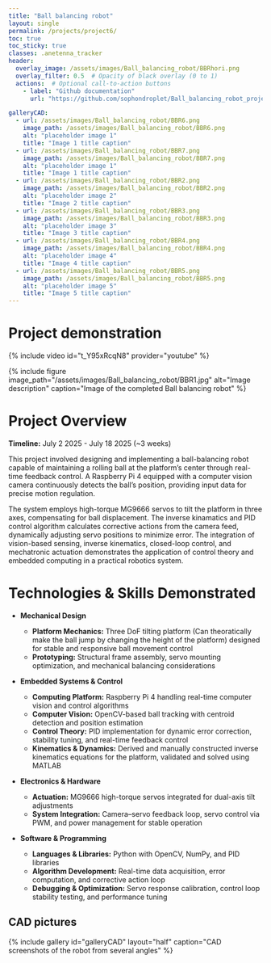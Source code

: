 ```yaml
---
title: "Ball balancing robot"
layout: single
permalink: /projects/project6/
toc: true
toc_sticky: true
classes: .anetenna_tracker
header:
  overlay_image: /assets/images/Ball_balancing_robot/BBRhori.png  
  overlay_filter: 0.5  # Opacity of black overlay (0 to 1)
  actions:  # Optional call-to-action buttons
    - label: "Github documentation"
      url: "https://github.com/sophondroplet/Ball_balancing_robot_project"

galleryCAD:
  - url: /assets/images/Ball_balancing_robot/BBR6.png
    image_path: /assets/images/Ball_balancing_robot/BBR6.png
    alt: "placeholder image 1"
    title: "Image 1 title caption"
  - url: /assets/images/Ball_balancing_robot/BBR7.png
    image_path: /assets/images/Ball_balancing_robot/BBR7.png
    alt: "placeholder image 1"
    title: "Image 1 title caption"
  - url: /assets/images/Ball_balancing_robot/BBR2.png
    image_path: /assets/images/Ball_balancing_robot/BBR2.png
    alt: "placeholder image 2"
    title: "Image 2 title caption"
  - url: /assets/images/Ball_balancing_robot/BBR3.png
    image_path: /assets/images/Ball_balancing_robot/BBR3.png
    alt: "placeholder image 3"
    title: "Image 3 title caption"
  - url: /assets/images/Ball_balancing_robot/BBR4.png
    image_path: /assets/images/Ball_balancing_robot/BBR4.png
    alt: "placeholder image 4"
    title: "Image 4 title caption"
  - url: /assets/images/Ball_balancing_robot/BBR5.png
    image_path: /assets/images/Ball_balancing_robot/BBR5.png
    alt: "placeholder image 5"
    title: "Image 5 title caption"
---
```



# Project demonstration 

{% include video id="t_Y95xRcqN8" provider="youtube" %}

{% include figure image_path="/assets/images/Ball_balancing_robot/BBR1.jpg" alt="Image description" caption="Image of the completed Ball balancing robot" %}

# Project Overview

**Timeline:** July 2 2025 - July 18 2025 (~3 weeks)

This project involved designing and implementing a ball-balancing robot capable of maintaining a rolling ball at the platform’s center through real-time feedback control. A Raspberry Pi 4 equipped with a computer vision camera continuously detects the ball’s position, providing input data for precise motion regulation.

The system employs high-torque MG9666 servos to tilt the platform in three axes, compensating for ball displacement. The inverse kinamatics and PID control algorithm calculates corrective actions from the camera feed, dynamically adjusting servo positions to minimize error. The integration of vision-based sensing, inverse kinematics, closed-loop control, and mechatronic actuation demonstrates the application of control theory and embedded computing in a practical robotics system.

# Technologies & Skills Demonstrated  

- **Mechanical Design**  
  - **Platform Mechanics:** Three DoF tilting platform (Can theoratically make the ball jump by changing the height of the platform) designed for stable and responsive ball movement control  
  - **Prototyping:** Structural frame assembly, servo mounting optimization, and mechanical balancing considerations  

- **Embedded Systems & Control**  
  - **Computing Platform:** Raspberry Pi 4 handling real-time computer vision and control algorithms  
  - **Computer Vision:** OpenCV-based ball tracking with centroid detection and position estimation  
  - **Control Theory:** PID implementation for dynamic error correction, stability tuning, and real-time feedback control  
  - **Kinematics & Dynamics:** Derived and manually constructed inverse kinematics equations for the platform, validated and solved using MATLAB  


- **Electronics & Hardware**  
  - **Actuation:** MG9666 high-torque servos integrated for dual-axis tilt adjustments  
  - **System Integration:** Camera–servo feedback loop, servo control via PWM, and power management for stable operation  

- **Software & Programming**  
  - **Languages & Libraries:** Python with OpenCV, NumPy, and PID libraries  
  - **Algorithm Development:** Real-time data acquisition, error computation, and corrective action loop  
  - **Debugging & Optimization:** Servo response calibration, control loop stability testing, and performance tuning  

## CAD pictures
{% include gallery id="galleryCAD" layout="half" caption="CAD screenshots of the robot from several angles" %}